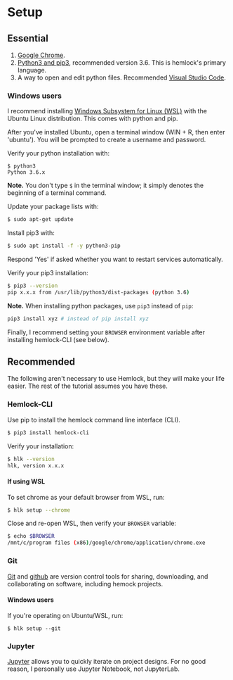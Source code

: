 # Setup

## Essential

1. [Google Chrome](https://www.google.com/chrome/).
2. [Python3 and pip3](https://www.python.org/downloads/), recommended version 3.6. This is hemlock's primary language.
3. A way to open and edit python files. Recommended [Visual Studio Code](https://code.visualstudio.com/).

### Windows users

I recommend installing [Windows Subsystem for Linux (WSL)](https://docs.microsoft.com/en-us/windows/wsl/install-win10) with the Ubuntu Linux distribution. This comes with python and pip.

After you've installed Ubuntu, open a terminal window (WIN + R, then enter 'ubuntu'). You will be prompted to create a username and password.

Verify your python installation with:

```
$ python3
Python 3.6.x
```

**Note.** You don't type `$` in the terminal window; it simply denotes the beginning of a terminal command.

Update your package lists with:

```bash
$ sudo apt-get update
```

Install pip3 with:

```bash
$ sudo apt install -f -y python3-pip
```

Respond 'Yes' if asked whether you want to restart services automatically.

Verify your pip3 installation:

```bash
$ pip3 --version
pip x.x.x from /usr/lib/python3/dist-packages (python 3.6)
```

**Note.** When installing python packages, use `pip3` instead of `pip`:

```bash
pip3 install xyz # instead of pip install xyz
```

Finally, I recommend setting your `BROWSER` environment variable after installing hemlock-CLI (see below).

## Recommended

The following aren't necessary to use Hemlock, but they will make your life easier. The rest of the tutorial assumes you have these.

### Hemlock-CLI

Use pip to install the hemlock command line interface (CLI).

```bash
$ pip3 install hemlock-cli
```

Verify your installation:

```bash
$ hlk --version
hlk, version x.x.x
```

#### If using WSL

To set chrome as your default browser from WSL, run:

```bash
$ hlk setup --chrome
```

Close and re-open WSL, then verify your `BROWSER` variable:

```bash
$ echo $BROWSER
/mnt/c/program files (x86)/google/chrome/application/chrome.exe
```

### Git

[Git](https://git-scm.com/downloads) and [github](https://github.com/) are version control tools for sharing, downloading, and collaborating on software, including hemock projects.

#### Windows users

If you're operating on Ubuntu/WSL, run:

```
$ hlk setup --git
```

### Jupyter

[Jupyter](https://jupyter.org/install) allows you to quickly iterate on project designs. For no good reason, I personally use Jupyter Notebook, not JupyterLab.
